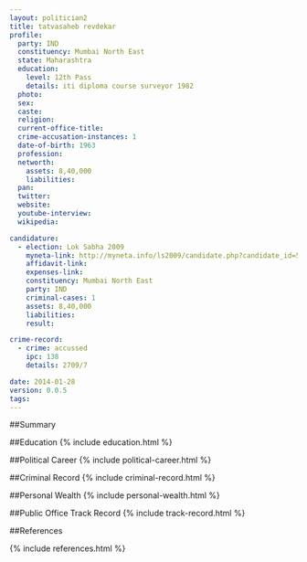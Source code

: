 ```yaml
---
layout: politician2
title: tatvasaheb revdekar
profile: 
  party: IND
  constituency: Mumbai North East
  state: Maharashtra
  education: 
    level: 12th Pass
    details: iti diploma course surveyor 1982
  photo: 
  sex: 
  caste: 
  religion: 
  current-office-title: 
  crime-accusation-instances: 1
  date-of-birth: 1963
  profession: 
  networth: 
    assets: 8,40,000
    liabilities: 
  pan: 
  twitter: 
  website: 
  youtube-interview: 
  wikipedia: 

candidature: 
  - election: Lok Sabha 2009
    myneta-link: http://myneta.info/ls2009/candidate.php?candidate_id=5425
    affidavit-link: 
    expenses-link: 
    constituency: Mumbai North East 
    party: IND
    criminal-cases: 1
    assets: 8,40,000
    liabilities: 
    result:  

crime-record: 
  - crime: accussed
    ipc: 138
    details: 2709/7 

date: 2014-01-28
version: 0.0.5
tags: 
---
```

##Summary


##Education
{% include education.html %}


##Political Career
{% include political-career.html %}


##Criminal Record
{% include criminal-record.html %}


##Personal Wealth
{% include personal-wealth.html %}


##Public Office Track Record
{% include track-record.html %}


##References


{% include references.html %}